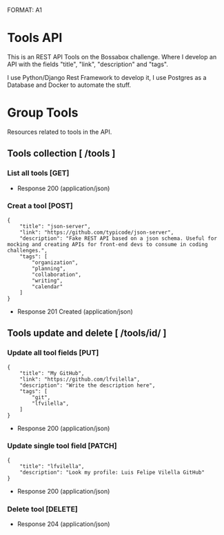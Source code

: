 FORMAT: A1

# Tools API

This is an REST API Tools on the Bossabox challenge. Where I develop an API with the fields "title", "link", "description" and "tags".

I use Python/Django Rest Framework to develop it, I use Postgres as a Database and Docker to automate the stuff.

# Group Tools

Resources related to tools in the API.

## Tools collection [ /tools ]

### List all tools [GET]
- Response 200 (application/json)


### Creat a tool [POST]
```
{
    "title": "json-server",
    "link": "https://github.com/typicode/json-server",
    "description": "Fake REST API based on a json schema. Useful for mocking and creating APIs for front-end devs to consume in coding challenges.",
    "tags": [
        "organization",
        "planning",
        "collaboration",
        "writing",
        "calendar"
    ]
}
```
- Response 201 Created (application/json)

## Tools update and delete [ /tools/id/ ]

### Update all tool fields [PUT]
```
{
    "title": "My GitHub",
    "link": "https://github.com/lfvilella",
    "description": "Write the description here",
    "tags": [
        "git",
        "lfvilella",
    ]
}
```
- Response 200 (application/json)


### Update single tool field [PATCH]
```
{
    "title": "lfvilella",
    "description": "Look my profile: Luis Felipe Vilella GitHub"
}
```
- Response 200 (application/json)

### Delete tool [DELETE]
- Response 204 (application/json)
